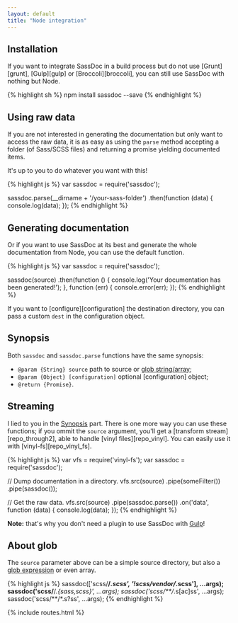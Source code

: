 ```yaml
---
layout: default
title: "Node integration"
---
```



## Installation

If you want to integrate SassDoc in a build process but do not use [Grunt][grunt], [Gulp][gulp] or [Broccoli][broccoli], you can still use SassDoc with nothing but Node.

{% highlight sh %}
npm install sassdoc --save
{% endhighlight %}

## Using raw data

If you are not interested in generating the documentation but only want to access the raw data, it is as easy as using the `parse` method accepting a folder (of Sass/SCSS files) and returning a promise yielding documented items.

It's up to you to do whatever you want with this!

{% highlight js %}
var sassdoc = require('sassdoc');

sassdoc.parse(__dirname + '/your-sass-folder')
  .then(function (data) {
    console.log(data);
  });
{% endhighlight %}

## Generating documentation

Or if you want to use SassDoc at its best and generate the whole documentation from Node, you can use the default function.

{% highlight js %}
var sassdoc = require('sassdoc');

sassdoc(source)
  .then(function () {
    console.log('Your documentation has been generated!');
  }, function (err) {
    console.error(err);
  });
{% endhighlight %}

If you want to [configure][configuration] the destination directory, you can pass a custom `dest` in the configuration object.

## Synopsis

Both `sassdoc` and `sassdoc.parse` functions have the same synopsis:

* `@param {String} source` path to source or [glob string/array](#about-glob);
* `@param {Object} [configuration]` optional [configuration] object;
* `@return {Promise}`.

## Streaming

I lied to you in the [Synopsis](#synopsis) part. There is one more way you can use these functions; if you ommit the `source` argument, you'll get a [transform stream][repo_through2], able to handle [vinyl files][repo_vinyl]. You can easily use it with [vinyl-fs][repo_vinyl_fs].

{% highlight js %}
var vfs = require('vinyl-fs');
var sassdoc = require('sassdoc');

// Dump documentation in a directory.
vfs.src(source)
  .pipe(someFilter())
  .pipe(sassdoc());

// Get the raw data.
vfs.src(source)
  .pipe(sassdoc.parse())
  .on('data', function (data) {
    console.log(data);
  });
{% endhighlight %}

<p class="note  note--info">
  <strong>Note:</strong> that's why you don't need a plugin to use SassDoc with <a href="{{ site.data.routes.gulp }}">Gulp</a>!
</p>

## About glob

The `source` parameter above can be a simple source directory, but also
a [glob expression](https://github.com/isaacs/node-glob#glob-primer) or even array.

{% highlight js %}
sassdoc(['scss/**/*.scss', '!scss/vendor/*.scss'], ...args);
sassdoc('scss/**/*.{sass,scss}', ...args);
sassdoc('scss/**/*.s[ac]ss', ...args);
sassdoc('scss/**/*.s?ss', ...args);
{% endhighlight %}

{% include routes.html %}

